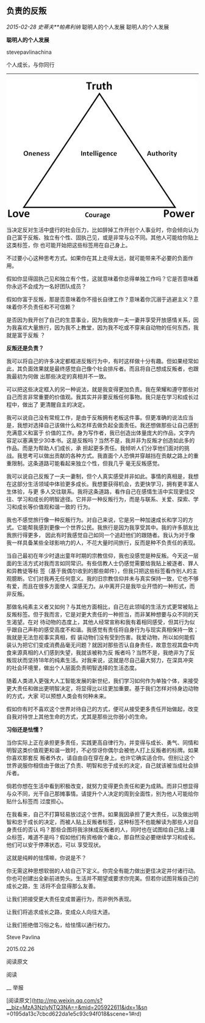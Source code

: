 ##  负责的反叛

_2015-02-28_ _史蒂夫**帕弗利纳_ 聪明人的个人发展 聪明人的个人发展

**聪明人的个人发展**

stevepavlinachina

个人成长，与你同行

__ __

![](_resources/负责的反叛image0.jpg)

  

当决定反对生活中盛行的社会压力，比如辞掉工作开创个人事业时，你会倾向认为自己富于反叛、独立有个性、固执己见，或是非常与众不同。其他人可能给你贴上这类标签，你
也可能开始把这些标签用在自己身上。

  

不过要小心这种思考方式。如果你在其上走得太远，就可能带来不必要的负面作用。

  

假如你显得固执己见和独立有个性，这就意味着你总得单独工作吗？它是否意味着你永远不会成为一名好团队成员？

  

假如你富于反叛，那是否意味着你不擅长自律工作？意味着你沉溺于逃避主义？意味着你不负责任和不可信赖？

  

是否因为我开创了自己的生意事业，因为我放弃一夫一妻并享受开放感情关系，因为我喜欢大量旅行，因为我不上教堂，因为我不吃或不穿来自动物的任何东西，我就是富于反叛
？

  

  

**反叛还是负责？**

  

我可以将自己的许多决定都框进反叛行为中，有时这样做十分有趣。但如果经常如此，其负面效果就是最终感觉自己像个社会排斥者。而且将自己想成反叛者，也跟我最初为何做
出那些决定的真相并不一致。

  

可以把这些决定框入的另一种说法，就是我变得更加负责。我在荣耀和遵守那些对自己而言非常重要的价值观。我其实并非要反叛任何事物。我只是在学习和成长过程中，做出了
更清醒自主的决定。

  

我可以说自己没有常规工作，是由于反叛拥有老板这件事。但更准确的说法应当是，我想对选择自己该做什么和怎样去做负起全面责任。我还想做那些让自己感到充满意义和富于
价值的工作。身为写作者，我已创造出体量庞大的作品，文字内容足以塞满至少30本书。这是反叛吗？当然不是，我并非为反叛才创造如此多的作品。而是为帮助人们成长，承
担起更多责任。我倾听人们分享他们面对的挑战。我思考可以做出贡献的各种方式。我直面个人恐惧并穿越挡在贡献之路上的重重限制。这条道路可能看起来独立个性，但我几乎
毫无反叛感觉。

  

我可以说自己反叛了一夫一妻制，但个人真实感受并非如此。事情的真相是，我想在这部分生活领域中体验更多成长。我想要获得机会，去更快学习，拥有更丰富人生体验，与更
多人交往联系。我将这条道路，看作自己在感情生活中实现更佳交往、学习和成长的明智途径。它并非一种反叛行为，而是与联系、关爱、探索、学习和成长等价值观和谐一致的
行为。

  

我也不感觉旅行像一种反叛行为。对自己来说，它是另一种加速成长和学习的方式。它能帮我感到更像一个世界公民。我旅行是因为我享受其中。我的许多朋友比我旅行得更多，
因此有时我感觉自己如同一个追赶他们的跟随者。我认为对于像我一样具备某些全球影响力的人，不花大量时间旅行，反而是种不负责任的表现。

  

当自己最初在年少时退出童年时期的宗教信仰，我也没感觉是种反叛。今天这一层面的生活方式对我而言如同常识。有些信教人士仍感觉需要给我贴上被逐者、罪人和异教徒等标
签（基于我偶尔收到的那些邮件），但我只把这些标签看作别人的主观臆断。它们对我再无任何意义。我的旧宗教信仰并未与真实保持一致，它也不够有爱，而且在很多方面使人
深感无力。从中离开只是我毕业开悟的一种形式，而非反叛。

  

那做名纯素主义者又如何？与其他方面相比，自己在此领域的生活方式更常被贴上反叛标签。但于我而言，它是对更大责任的一种担当，而非某种想要与众不同的天生渴望。在对
待动物的态度上，其他人经常宣称和我有着相同感受，但其行为似乎跟自己声称的感受高度不和谐。我感觉有责任将自身行为与现实真相保持一致；我就是无法忽视事实真相，假
装动物们没有受到伤害。我爱动物，所以如何能假装认为把它们变成消费品毫无问题？就因对那些否认自身责任，故意忽视其盘中肉食来源真相的人们感到失望，我就该被称为反
叛者吗？当然不是，我绝非为了反叛现状而坚持18年的纯素生活。对我来说，这就是尽自己最大努力，在深具冲突的社会环境里，做出个人层面负责明智选择的生活态度。

  

随着人类进入更强大人工智能发展的新世纪，我们学习如何作为单独个体，来接受更大责任和做出更明智决定，将显得比以往更加重要。基于我们怎样对待身边动物的方式，大家
可以预想人类会有何种未来。

  

假如你有时不喜欢这个世界对待自己的方式，便可从接受更多责任开始做起，改变自我对待世上其他生命的方式，尤其是那些比你弱小的生命。

  

  

**习俗还是怯懦？**

  

当你实际上正在承担更多责任，实践更高自律行为，并变得与成长、勇气、同情和明智这类价值观更和谐一致时，不必惊讶你偶尔会被他人打上反叛者的标牌。如果你喜欢那套反
叛者外衣，请自由自在穿在身上。也许它确实适合你。但别让这个世界说服你相信由于做出了负责、明智和忠于成长的决定，自己就该被当成社会排斥者。

  

倘若你想在生活中看到积极改变，就努力变得更负责任和更为成熟。而非只想显得与众不同，光干自己那摊事情。请提升个人决定的周到全面性，别为他人可能给你贴什么标签而
过度担心。

  

在我看来，自己不打算轻易放过这个世界。如果我因承担了更大责任，以及做出明智和忠于成长的决定，而被人贴上反叛者标签，这种标签不也能解读为那些人对自身责任的否认
吗？那些企图将我涂抹成反叛者的人，同时也在试图给自己贴上庸众标签，难道不是吗？假如他们有资格做个庸众，那自然没必要继续学习和成长。他们可以安于停滞状态，可以
享受现状。

  

这就是纯粹的怯懦嘛，你说是不？

  

你无需这种思想软弱的人给自己下定义。你完全有能力做出更佳决定并付诸行动。你也可创建出全新前进势头。生活并不期望或要求你完美。但若你试图背叛自己的成长之路，生
活将不会显得那么友善。

  

让我们把接受更大责任变成普遍行为，而非例外表现。

  

让我们将追求成长之路，变成众人向往大道。

  

让我们拒绝借习俗之名，给怯懦以通行权力。

  

  

Steve Pavlina

2015.02.26  

  

  

阅读原文

阅读

__ 举报

[阅读原文](http://mp.weixin.qq.com/s?__biz=MzA3NzIyNTQ3NA==&mid=205922611&idx=1&sn
=0195da13c7cbcd622da1e5c93c94f018&scene=1#rd)

